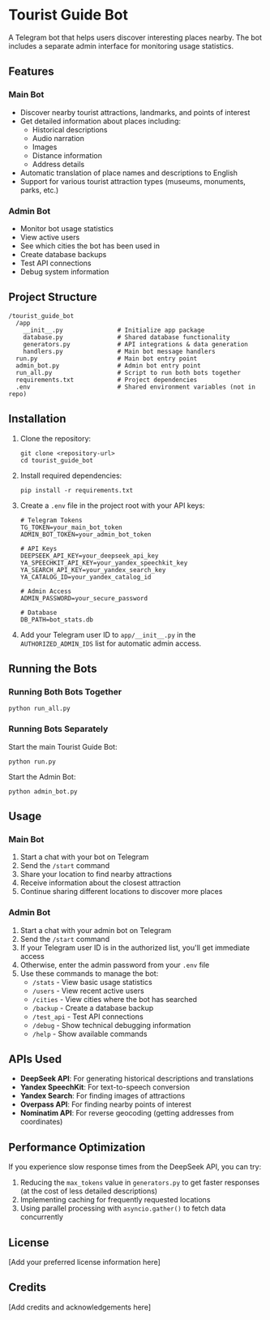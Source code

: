 # Tourist Guide Bot

A Telegram bot that helps users discover interesting places nearby. The bot includes a separate admin interface for monitoring usage statistics.

## Features

### Main Bot
- Discover nearby tourist attractions, landmarks, and points of interest
- Get detailed information about places including:
  - Historical descriptions
  - Audio narration
  - Images
  - Distance information
  - Address details
- Automatic translation of place names and descriptions to English
- Support for various tourist attraction types (museums, monuments, parks, etc.)

### Admin Bot
- Monitor bot usage statistics
- View active users
- See which cities the bot has been used in
- Create database backups
- Test API connections
- Debug system information

## Project Structure

```
/tourist_guide_bot
  /app
    __init__.py               # Initialize app package
    database.py               # Shared database functionality
    generators.py             # API integrations & data generation
    handlers.py               # Main bot message handlers
  run.py                      # Main bot entry point
  admin_bot.py                # Admin bot entry point
  run_all.py                  # Script to run both bots together
  requirements.txt            # Project dependencies
  .env                        # Shared environment variables (not in repo)
```

## Installation

1. Clone the repository:
   ```
   git clone <repository-url>
   cd tourist_guide_bot
   ```

2. Install required dependencies:
   ```
   pip install -r requirements.txt
   ```

3. Create a `.env` file in the project root with your API keys:
   ```
   # Telegram Tokens
   TG_TOKEN=your_main_bot_token
   ADMIN_BOT_TOKEN=your_admin_bot_token

   # API Keys
   DEEPSEEK_API_KEY=your_deepseek_api_key
   YA_SPEECHKIT_API_KEY=your_yandex_speechkit_key
   YA_SEARCH_API_KEY=your_yandex_search_key
   YA_CATALOG_ID=your_yandex_catalog_id

   # Admin Access
   ADMIN_PASSWORD=your_secure_password

   # Database
   DB_PATH=bot_stats.db
   ```

4. Add your Telegram user ID to `app/__init__.py` in the `AUTHORIZED_ADMIN_IDS` list for automatic admin access.

## Running the Bots

### Running Both Bots Together

```
python run_all.py
```

### Running Bots Separately

Start the main Tourist Guide Bot:
```
python run.py
```

Start the Admin Bot:
```
python admin_bot.py
```

## Usage

### Main Bot

1. Start a chat with your bot on Telegram
2. Send the `/start` command
3. Share your location to find nearby attractions
4. Receive information about the closest attraction
5. Continue sharing different locations to discover more places

### Admin Bot

1. Start a chat with your admin bot on Telegram
2. Send the `/start` command
3. If your Telegram user ID is in the authorized list, you'll get immediate access
4. Otherwise, enter the admin password from your `.env` file
5. Use these commands to manage the bot:
   - `/stats` - View basic usage statistics
   - `/users` - View recent active users
   - `/cities` - View cities where the bot has searched
   - `/backup` - Create a database backup
   - `/test_api` - Test API connections
   - `/debug` - Show technical debugging information
   - `/help` - Show available commands

## APIs Used

- **DeepSeek API**: For generating historical descriptions and translations
- **Yandex SpeechKit**: For text-to-speech conversion
- **Yandex Search**: For finding images of attractions
- **Overpass API**: For finding nearby points of interest
- **Nominatim API**: For reverse geocoding (getting addresses from coordinates)

## Performance Optimization

If you experience slow response times from the DeepSeek API, you can try:

1. Reducing the `max_tokens` value in `generators.py` to get faster responses (at the cost of less detailed descriptions)
2. Implementing caching for frequently requested locations
3. Using parallel processing with `asyncio.gather()` to fetch data concurrently

## License

[Add your preferred license information here]

## Credits

[Add credits and acknowledgements here]